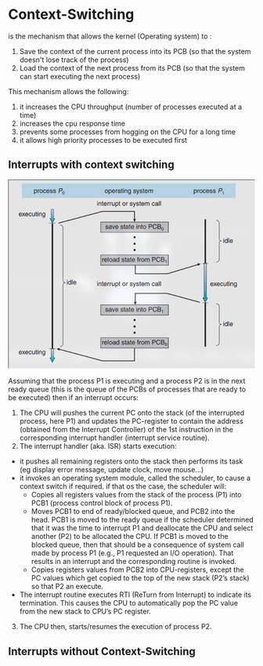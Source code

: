 # Context-Switching

is the mechanism that allows the kernel (Operating system) to :

1. Save the context of the current process into its PCB (so that the system doesn't lose track of the process)
2. Load the context of the next process from its PCB (so that the system can start executing the next process)

This mechanism allows the following:

1. it increases the CPU throughput (number of processes executed at a time)
2. increases the cpu response time
3. prevents some processes from hogging on the CPU for a long time
4. it allows high priority processes to be executed first

## Interrupts with context switching

![context switching and interrupts](image-2.png)

Assuming that the process P1 is executing and a process P2 is in the next ready queue (this is the queue of the PCBs of processes that are ready to be executed) then if an interrupt occurs:

1. The CPU will pushes the current PC onto the stack (of the interrupted process, here P1) and updates the PC-register to contain the address (obtained from the Interrupt Controller) of the 1st instruction in the corresponding interrupt handler (interrupt service routine).
2. The interrupt handler (aka. ISR) starts execution:

- it pushes all remaining registers onto the stack then performs its task (eg display error message, update clock, move mouse...)
- it invokes an operating system module, called the scheduler, to cause a context switch if required. if that os the case, the scheduler will:
  - Copies all registers values from the stack of the process (P1) into PCB1 (process control block of process P1).
  - Moves PCB1 to end of ready/blocked queue, and PCB2 into the head. PCB1 is moved to the ready queue if the scheduler determined that it was the time to interrupt P1 and deallocate the CPU and select another (P2) to be allocated the CPU. If PCB1 is moved to the blocked queue, then that should be a consequence of system call made by process P1 (e.g., P1 requested an I/O operation). That results in an interrupt and the corresponding routine is invoked.
  - Copies registers values from PCB2 into CPU-registers, except the PC values which get copied to the top of the new stack (P2’s stack) so that P2 an execute.
- The interrupt routine executes RTI (ReTurn from Interrupt) to indicate its termination. This causes the CPU to automatically pop the PC value from the new stack to CPU’s PC register.

3. The CPU then, starts/resumes the execution of process P2.

## Interrupts without Context-Switching
